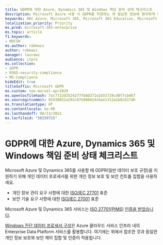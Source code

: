 ```yaml
---
title: GDPR에 대한 Azure, Dynamics 365 및 Windows 책임 준비 상태 체크리스트
description: Microsoft Azure 사용 시 GDPR을 지원하는 데 필요한 정보에 편리하게 액세스할 수 있습니다.
keywords: ARC Azure, Microsoft 365, Microsoft 365 Education, Microsoft 365 설명서, GDPR
localization_priority: Priority
ms.prod: microsoft-365-enterprise
ms.topic: article
f1.keywords:
- NOCSH
ms.author: robmazz
author: robmazz
manager: laurawi
audience: itpro
ms.collection:
- GDPR
- M365-security-compliance
- MS-Compliance
hideEdit: true
titleSuffix: Microsoft GDPR
ms.custom: seo-marvel-apr2020
ms.openlocfilehash: 7ac7722d3524277f68d371e2b55729cd0f7cbd67
ms.sourcegitcommit: 01938022a292c07e98041dc6ae1312a1b8c617db
ms.translationtype: HT
ms.contentlocale: ko-KR
ms.lasthandoff: 08/13/2021
ms.locfileid: "58259725"
---
```

# <a name="azure-dynamics-365-and-windows-accountability-readiness-checklist-for-the-gdpr"></a>GDPR에 대한 Azure, Dynamics 365 및 Windows 책임 준비 상태 체크리스트

Microsoft Azure 및 Dynamics 365를 사용할 때 GDPR(일반 데이터 보호 규정)을 지원하기 위해 개인 데이터 프로세서를 위한 개인 정보 보호 및 보안 컨트롤 집합을 사용하세요.

- 개인 정보 관리 요구 사항에 대한 [ISO/IEC 27701](https://www.iso.org/standard/71670.html) 표준
- 보안 기술 요구 사항에 대한 [ISO/IEC 27001](https://www.iso.org/standard/54534.html) 표준

Microsoft Azure 및 Dynamics 365 서비스는 [ISO 27701(PIMS)](offering-iso-27701.md) [인증을 받았습니다](https://servicetrust.microsoft.com/ViewPage/MSComplianceGuideV3?command=Download&downloadType=Document&downloadId=00af6c3e-7f3e-4e0d-8b0e-79f45ef2cef1&tab=7027ead0-3d6b-11e9-b9e1-290b1eb4cdeb&docTab=7027ead0-3d6b-11e9-b9e1-290b1eb4cdeb_ISO_Reports).

[Windows 진단 데이터 프로세서 구성](/windows/privacy/configure-windows-diagnostic-data-in-your-organization)은 Azure 클라우드 서비스 인프라 내의 Enterprise Data Platform 서비스를 활용합니다.  여기에는 위에서 참조한 것과 동일한 개인 정보 보호와 보안 제어 집합 및 인증이 적용됩니다.
